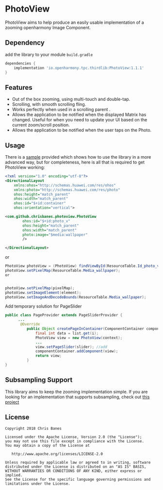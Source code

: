 # PhotoView
PhotoView aims to help produce an easily usable implementation of a zooming openharmony Image Component.

## Dependency


add the library to your module `build.gradle`
```gradle
dependencies {
    implementation 'io.openharmony.tpc.thirdlib:PhotoView:1.1.1'
}
```

## Features
- Out of the box zooming, using multi-touch and double-tap.
- Scrolling, with smooth scrolling fling.
- Works perfectly when used in a scrolling parent .
- Allows the application to be notified when the displayed Matrix has changed. Useful for when you need to update your UI based on the current zoom/scroll position.
- Allows the application to be notified when the user taps on the Photo.

## Usage
There is a [sample](https://gitee.com/openharmony-tpc/PhotoView/tree/master/entry) provided which shows how to use the library in a more advanced way, but for completeness, here is all that is required to get PhotoView working:
```xml
<?xml version="1.0" encoding="utf-8"?>
<DirectionalLayout
    xmlns:ohos="http://schemas.huawei.com/res/ohos"
    xmlns:photo="http://schemas.huawei.com/res/photo"
    ohos:height="match_parent"
    ohos:width="match_parent"
    ohos:id="$+id:container"
    ohos:orientation="vertical">

<com.github.chrisbanes.photoview.PhotoView
        ohos:id="$+id:photo_v"
        ohos:height="match_parent"
        ohos:width="match_parent"
        photo:image="$media:wallpaper"
        />

</DirectionalLayout>
```
or
```java
PhotoView photoView = (PhotoView) findViewById(ResourceTable.Id_photo_v);
photoView.setPixelMap(ResourceTable.Media_wallpaper);
or


photoView.setPixelMap(pixelMap);
photoView.setImageElement(element);
photoView.setImageAndDecodeBounds(ResourceTable.Media_wallpaper);
```

Add temporary solution for PageSlider
``` java
public class PageProvider extends PageSliderProvider {
      ...
       @Override
          public Object createPageInContainer(ComponentContainer componentContainer, int i) {
              final int data = list.get(i);
              PhotoView view = new PhotoView(context);
              ...
              view.setPageSlider(slider); //add
              componentContainer.addComponent(view);
              return view;
          }
}
```

## Subsampling Support
This library aims to keep the zooming implementation simple. If you are looking for an implementation that supports subsampling, check out [this project](https://gitee.com/openharmony-tpc/subsampling-scale-image-view)

License
--------

    Copyright 2018 Chris Banes

    Licensed under the Apache License, Version 2.0 (the "License");
    you may not use this file except in compliance with the License.
    You may obtain a copy of the License at

       http://www.apache.org/licenses/LICENSE-2.0

    Unless required by applicable law or agreed to in writing, software
    distributed under the License is distributed on an "AS IS" BASIS,
    WITHOUT WARRANTIES OR CONDITIONS OF ANY KIND, either express or implied.
    See the License for the specific language governing permissions and
    limitations under the License.
